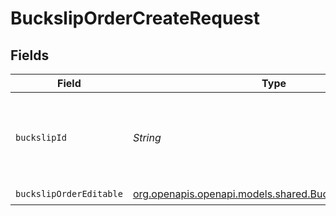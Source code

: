 # BuckslipOrderCreateRequest


## Fields

| Field                                                                                                    | Type                                                                                                     | Required                                                                                                 | Description                                                                                              |
| -------------------------------------------------------------------------------------------------------- | -------------------------------------------------------------------------------------------------------- | -------------------------------------------------------------------------------------------------------- | -------------------------------------------------------------------------------------------------------- |
| `buckslipId`                                                                                             | *String*                                                                                                 | :heavy_check_mark:                                                                                       | The ID of the buckslip to which the buckslip orders belong.                                              |
| `buckslipOrderEditable`                                                                                  | [org.openapis.openapi.models.shared.BuckslipOrderEditable](../../models/shared/BuckslipOrderEditable.md) | :heavy_check_mark:                                                                                       | N/A                                                                                                      |